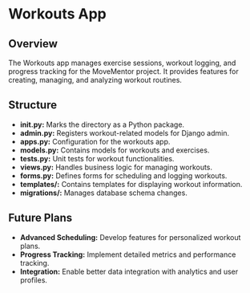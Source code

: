 # Workouts App

## Overview
The Workouts app manages exercise sessions, workout logging, and progress tracking for the MoveMentor project. It provides features for creating, managing, and analyzing workout routines.

## Structure

- **__init__.py:** Marks the directory as a Python package.
- **admin.py:** Registers workout-related models for Django admin.
- **apps.py:** Configuration for the workouts app.
- **models.py:** Contains models for workouts and exercises.
- **tests.py:** Unit tests for workout functionalities.
- **views.py:** Handles business logic for managing workouts.
- **forms.py:** Defines forms for scheduling and logging workouts.
- **templates/:** Contains templates for displaying workout information.
- **migrations/:** Manages database schema changes.

## Future Plans
- **Advanced Scheduling:** Develop features for personalized workout plans.
- **Progress Tracking:** Implement detailed metrics and performance tracking.
- **Integration:** Enable better data integration with analytics and user profiles.
